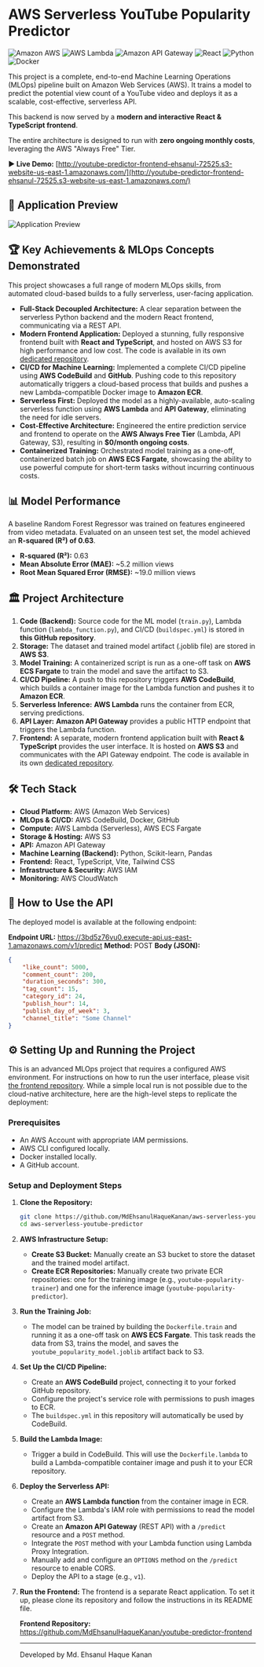 # AWS Serverless YouTube Popularity Predictor

![Amazon AWS](https://img.shields.io/badge/Amazon_AWS-232F3E?style=for-the-badge&logo=amazon-aws&logoColor=white)
![AWS Lambda](https://img.shields.io/badge/AWS_Lambda-FF9900?style=for-the-badge&logo=aws-lambda&logoColor=white)
![Amazon API Gateway](https://img.shields.io/badge/Amazon_API_Gateway-FF4F8B?style=for-the-badge&logo=amazon-api-gateway&logoColor=white)
![React](https://img.shields.io/badge/React-20232A?style=for-the-badge&logo=react&logoColor=61DAFB)
![Python](https://img.shields.io/badge/Python-3776AB?style=for-the-badge&logo=python&logoColor=white)
![Docker](https://img.shields.io/badge/Docker-2496ED?style=for-the-badge&logo=docker&logoColor=white)

This project is a complete, end-to-end Machine Learning Operations (MLOps) pipeline built on Amazon Web Services (AWS). It trains a model to predict the potential view count of a YouTube video and deploys it as a scalable, cost-effective, serverless API.

This backend is now served by a **modern and interactive React & TypeScript frontend**.

The entire architecture is designed to run with **zero ongoing monthly costs**, leveraging the AWS "Always Free" Tier.

**► Live Demo:** [http://youtube-predictor-frontend-ehsanul-72525.s3-website-us-east-1.amazonaws.com/](http://youtube-predictor-frontend-ehsanul-72525.s3-website-us-east-1.amazonaws.com/)

## 📸 Application Preview

![Application Preview](assets/youtube-popularity-predictor.png)

## 🏆 Key Achievements & MLOps Concepts Demonstrated

This project showcases a full range of modern MLOps skills, from automated cloud-based builds to a fully serverless, user-facing application.

-   **Full-Stack Decoupled Architecture:** A clear separation between the serverless Python backend and the modern React frontend, communicating via a REST API.
-   **Modern Frontend Application:** Deployed a stunning, fully responsive frontend built with **React and TypeScript**, and hosted on AWS S3 for high performance and low cost. The code is available in its own [dedicated repository](https://github.com/MdEhsanulHaqueKanan/youtube-predictor-frontend).
-   **CI/CD for Machine Learning:** Implemented a complete CI/CD pipeline using **AWS CodeBuild** and **GitHub**. Pushing code to this repository automatically triggers a cloud-based process that builds and pushes a new Lambda-compatible Docker image to **Amazon ECR**.
-   **Serverless First:** Deployed the model as a highly-available, auto-scaling serverless function using **AWS Lambda** and **API Gateway**, eliminating the need for idle servers.
-   **Cost-Effective Architecture:** Engineered the entire prediction service and frontend to operate on the **AWS Always Free Tier** (Lambda, API Gateway, S3), resulting in **$0/month ongoing costs**.
-   **Containerized Training:** Orchestrated model training as a one-off, containerized batch job on **AWS ECS Fargate**, showcasing the ability to use powerful compute for short-term tasks without incurring continuous costs.

## 📊 Model Performance

A baseline Random Forest Regressor was trained on features engineered from video metadata. Evaluated on an unseen test set, the model achieved an **R-squared (R²) of 0.63**.

-   **R-squared (R²):**  0.63
-   **Mean Absolute Error (MAE):**  ~5.2 million views
-   **Root Mean Squared Error (RMSE):**  ~19.0 million views

## 🏛️ Project Architecture

1.  **Code (Backend):** Source code for the ML model (`train.py`), Lambda function (`lambda_function.py`), and CI/CD (`buildspec.yml`) is stored in **this GitHub repository**.
2.  **Storage:** The dataset and trained model artifact (.joblib file) are stored in **AWS S3**.
3.  **Model Training:** A containerized script is run as a one-off task on **AWS ECS Fargate** to train the model and save the artifact to S3.
4.  **CI/CD Pipeline:** A push to this repository triggers **AWS CodeBuild**, which builds a container image for the Lambda function and pushes it to **Amazon ECR**.
5.  **Serverless Inference:**  **AWS Lambda** runs the container from ECR, serving predictions.
6.  **API Layer:**  **Amazon API Gateway** provides a public HTTP endpoint that triggers the Lambda function.
7.  **Frontend:** A separate, modern frontend application built with **React & TypeScript** provides the user interface. It is hosted on **AWS S3** and communicates with the API Gateway endpoint. The code is available in its own [dedicated repository](https://github.com/MdEhsanulHaqueKanan/youtube-predictor-frontend).

## 🛠️ Tech Stack

-   **Cloud Platform:** AWS (Amazon Web Services)
-   **MLOps & CI/CD:** AWS CodeBuild, Docker, GitHub
-   **Compute:** AWS Lambda (Serverless), AWS ECS Fargate
-   **Storage & Hosting:** AWS S3
-   **API:** Amazon API Gateway
-   **Machine Learning (Backend):** Python, Scikit-learn, Pandas
-   **Frontend:** React, TypeScript, Vite, Tailwind CSS
-   **Infrastructure & Security:** AWS IAM
-   **Monitoring:** AWS CloudWatch

## 🚀 How to Use the API

The deployed model is available at the following endpoint:

**Endpoint URL:**  https://3bd5z76vu0.execute-api.us-east-1.amazonaws.com/v1/predict
**Method:**  POST
**Body (JSON):**
```json
{
    "like_count": 5000,
    "comment_count": 200,
    "duration_seconds": 300,
    "tag_count": 15,
    "category_id": 24,
    "publish_hour": 14,
    "publish_day_of_week": 3,
    "channel_title": "Some Channel"
}
```

## ⚙️ Setting Up and Running the Project

This is an advanced MLOps project that requires a configured AWS environment. For instructions on how to run the user interface, please visit [the frontend repository](https://github.com/MdEhsanulHaqueKanan/youtube-predictor-frontend). While a simple local run is not possible due to the cloud-native architecture, here are the high-level steps to replicate the deployment:

### Prerequisites
*   An AWS Account with appropriate IAM permissions.
*   AWS CLI configured locally.
*   Docker installed locally.
*   A GitHub account.

### Setup and Deployment Steps

1.  **Clone the Repository:**
    ```bash
    git clone https://github.com/MdEhsanulHaqueKanan/aws-serverless-youtube-predictor.git
    cd aws-serverless-youtube-predictor
    ```

2.  **AWS Infrastructure Setup:**
    *   **Create S3 Bucket:** Manually create an S3 bucket to store the dataset and the trained model artifact.
    *   **Create ECR Repositories:** Manually create two private ECR repositories: one for the training image (e.g., `youtube-popularity-trainer`) and one for the inference image (`youtube-popularity-predictor`).

3.  **Run the Training Job:**
    *   The model can be trained by building the `Dockerfile.train` and running it as a one-off task on **AWS ECS Fargate**. This task reads the data from S3, trains the model, and saves the `youtube_popularity_model.joblib` artifact back to S3.

4.  **Set Up the CI/CD Pipeline:**
    *   Create an **AWS CodeBuild** project, connecting it to your forked GitHub repository.
    *   Configure the project's service role with permissions to push images to ECR.
    *   The `buildspec.yml` in this repository will automatically be used by CodeBuild.

5.  **Build the Lambda Image:**
    *   Trigger a build in CodeBuild. This will use the `Dockerfile.lambda` to build a Lambda-compatible container image and push it to your ECR repository.

6.  **Deploy the Serverless API:**
    *   Create an **AWS Lambda function** from the container image in ECR.
    *   Configure the Lambda's IAM role with permissions to read the model artifact from S3.
    *   Create an **Amazon API Gateway** (REST API) with a `/predict` resource and a `POST` method.
    *   Integrate the `POST` method with your Lambda function using Lambda Proxy Integration.
    *   Manually add and configure an `OPTIONS` method on the `/predict` resource to enable CORS.
    *   Deploy the API to a stage (e.g., `v1`).

7.  **Run the Frontend:**
    The frontend is a separate React application. To set it up, please clone its repository and follow the instructions in its README file.

    **Frontend Repository:** https://github.com/MdEhsanulHaqueKanan/youtube-predictor-frontend

    ___

    Developed by Md. Ehsanul Haque Kanan